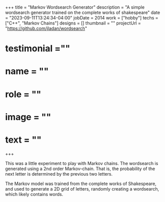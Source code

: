 +++
title = "Markov Wordsearch Generator"
description = "A simple wordsearch generator trained on the complete works of shakespeare"
date = "2023-09-11T13:24:34-04:00"
jobDate = 2014
work = ["hobby"]
techs = ["C++", "Markov Chains"]
designs = []
thumbnail = ""
projectUrl = "https://github.com/jladan/wordsearch"
# testimonial =""
#   name = ""
#   role = ""
#   image = ""
#   text = ""
+++

<!-- TODO include a sample letter grid -->
<!-- TODO create a nice thumbnail image-->

This was a little experiment to play with Markov chains. The wordsearch is
generated using a 2nd order Markov-chain. That is, the probability of the next
letter is determined by the previous two letters.

The Markov model was trained from the complete works of Shakespeare, and used to
generate a 2D grid of letters, randomly creating a wordsearch, which likely
contains words.

